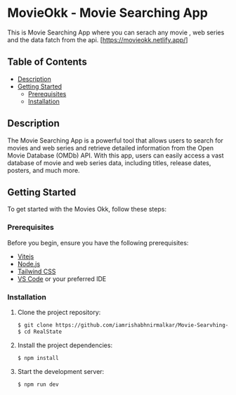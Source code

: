 # MovieOkk - Movie Searching App

This is Movie Searching App where you can serach any movie , web series and the data fatch from the api.
[https://movieokk.netlify.app/]

## Table of Contents

- [Description](#description)
- [Getting Started](#getting-started)
  - [Prerequisites](#prerequisites)
  - [Installation](#installation)

## Description

The Movie Searching App is a powerful tool that allows users to search for movies and web series and retrieve detailed information from the Open Movie Database (OMDb) API. With this app, users can easily access a vast database of movie and web series data, including titles, release dates, posters, and much more.

## Getting Started

To get started with the Movies Okk, follow these steps:

### Prerequisites

Before you begin, ensure you have the following prerequisites:

- [Vitejs](https://vitejs.dev/)
- [Node.js](https://nodejs.org/)
- [Tailwind CSS](https://tailwindcss.com/)
- [VS Code](https://code.visualstudio.com/) or your preferred IDE

### Installation

1. Clone the project repository:

   ```bash
   $ git clone https://github.com/iamrishabhnirmalkar/Movie-Searvhing-App.git
   $ cd RealState

   ```

2. Install the project dependencies:

   ```bash
   $ npm install

   ```

3. Start the development server:

   ```bash
   $ npm run dev
   ```
